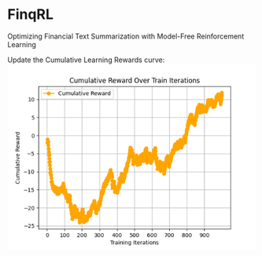 # FinqRL
Optimizing Financial Text Summarization with Model-Free Reinforcement Learning

Update the Cumulative Learning Rewards curve:
![Cumulative Learning Rewards](cumulative_learning_rewards.png.png)

